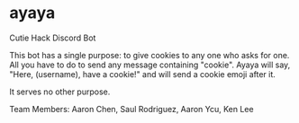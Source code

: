 # ayaya
Cutie Hack Discord Bot

This bot has a single purpose: to give cookies to any one who asks for one. All you have to do to send any message containing "cookie".
Ayaya will say, "Here, (username), have a cookie!" and will send a cookie emoji after it.

It serves no other purpose.

Team Members: Aaron Chen, Saul Rodriguez, Aaron Ycu, Ken Lee